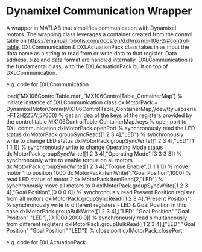 # Dynamixel Communication Wrapper
A wrapper in MATLAB that simplifies communication with Dynamixel motors. The wrapping class leverages a container created from the control table on https://emanual.robotis.com/docs/en/dxl/mx/mx-106-2/#control-table. DXLCommunication & DXLActuationPack class takes in as input the data name as a string to read from or write data to that register. Data address, size and data format are handled internally. DXLCommunication is the fundamental class, with the DXLActuationPack built on top of DXLCommunication. 

e.g. code for DXLCommunication

load('MX106ControlTable.mat', 'MX106ControlTable_ContainerMap')
% initiate instance of DXLCommunication class
dxlMotorPack = DynamixelMotorComm(MX106ControlTable_ContainerMap,'/dev/tty.usbserial-FT2H2Z5A',57600)
% get an idea of the keys of the registers provided by the control table
MX106ControlTable_ContainerMap.keys
% open port to DXL communication
dxlMotorPack.openPort
% synchronously read the LED status
dxlMotorPack.groupSyncRead([1 2 3 4],"LED")
% synchronously write to change LED status
dxlMotorPack.groupSyncWrite([1 2 3 4],"LED",[1 1 1 1])
% synchronously write to change Operating Mode status
dxlMotorPack.groupSyncWrite([1 2 3 4],"Operating Mode",[3 3 3 3])
% synchronously write to enable torque on all motors
dxlMotorPack.groupSyncWrite([1 2 3 4],"Torque Enable",[1 1 1 1])
% move motor 1 to position 1000
dxlMotorPack.itemWrite(1,"Goal Position",1000)
% read LED status of motor 2
dxlMotorPack.itemRead(2,"LED")
% synchronously move all motors to 0
dxlMotorPack.groupSyncWrite([1 2 3 4],"Goal Position",[0 0 0 0])
% synchronously read Present Position register from all motors
dxlMotorPack.groupSyncRead([1 2 3 4],"Present Position")
% synchronously write to different registers - LED & Goal Position in this case
dxlMotorPack.groupBulkWrite([1 2 3 4],["LED" "Goal Position" "Goal Position" "LED"],[0 1000 2000 0])
% synchronously read simultaneously from different registers
dxlMotorPack.groupBulkRead([1 2 3 4],["LED" "Goal Position" "Goal Position" "LED"])
% close port
dxlMotorPack.closePort


e.g. code for DXLActuationPack

